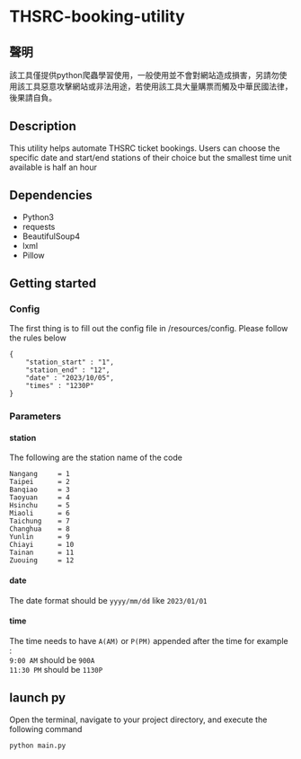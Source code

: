 # THSRC-booking-utility

## 聲明
該工具僅提供python爬蟲學習使用，一般使用並不會對網站造成損害，另請勿使用該工具惡意攻擊網站或非法用途，若使用該工具大量購票而觸及中華民國法律，後果請自負。


## Description
This utility helps automate THSRC ticket bookings. Users can choose the specific date and start/end stations of their choice
but the smallest time unit available is half an hour

## Dependencies 
* Python3
* requests
* BeautifulSoup4
* lxml
* Pillow

## Getting started

### Config
The first thing is to fill out the config file in /resources/config.
Please follow the rules below
```
{
	"station_start" : "1",
	"station_end" : "12",
	"date" : "2023/10/05",
	"times" : "1230P"
}
```
### Parameters
#### station
The following are the station name of the code
```
Nangang 	= 1
Taipei 		= 2
Banqiao 	= 3
Taoyuan 	= 4
Hsinchu 	= 5
Miaoli 		= 6
Taichung 	= 7
Changhua 	= 8
Yunlin 		= 9
Chiayi 		= 10
Tainan 		= 11
Zuouing 	= 12
```
#### date
The date format should be `yyyy/mm/dd` like `2023/01/01`

#### time
The time needs to have `A(AM)` or `P(PM)` appended after the time
for example :  
`9:00 AM` should be `900A`  
`11:30 PM` should be `1130P`  

## launch py
Open the terminal, navigate to your project directory, and execute the following command
```
python main.py
```


